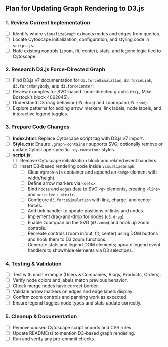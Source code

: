 ## Plan for Updating Graph Rendering to D3.js

### 1. Review Current Implementation
- [ ] Identify where `visualizeGraph` extracts nodes and edges from queries.
- [ ] Locate Cytoscape initialization, configuration, and styling code in `script.js`.
- [ ] Note existing controls (zoom, fit, center), stats, and legend logic tied to Cytoscape.

### 2. Research D3.js Force-Directed Graph
- [ ] Find D3.js v7 documentation for `d3.forceSimulation`, `d3.forceLink`, `d3.forceManyBody`, and `d3.forceCenter`.
- [ ] Review examples for SVG-based force-directed graphs (e.g., Mike Bostock’s block 4062045).
- [ ] Understand D3 drag behavior (`d3.drag`) and zoom/pan (`d3.zoom`).
- [ ] Explore patterns for adding arrow markers, link labels, node labels, and interactive legend toggles.

### 3. Prepare Code Changes
- [ ] **Index.html**: Replace Cytoscape script tag with D3.js v7 import.
- [ ] **Style.css**: Ensure `.graph-container` supports SVG; optionally remove or update Cytoscape-specific `.cy-container` styles.
- [ ] **script.js**:
  - [ ] Remove Cytoscape initialization block and related event handlers.
  - [ ] Insert D3-based rendering code inside `visualizeGraph`:
    - [ ] Clear `#graph-vis` container and append an `<svg>` element with width/height.
    - [ ] Define arrow markers via `<defs>`.
    - [ ] Bind `nodes` and `edges` data to SVG `<g>` elements, creating `<line>` and `<circle>` + `<text>`.
    - [ ] Configure `d3.forceSimulation` with link, charge, and center forces.
    - [ ] Add tick handler to update positions of links and nodes.
    - [ ] Implement drag-and-drop for nodes (`d3.drag`).
    - [ ] Enable zoom/pan on the SVG (`d3.zoom`) and hook up zoom controls.
    - [ ] Recreate controls (zoom in/out, fit, center) using DOM buttons and hook them to D3 zoom functions.
    - [ ] Generate stats and legend DOM elements; update legend event handlers to show/hide elements via D3 selections.

### 4. Testing & Validation
- [ ] Test with each example (Users & Companies, Blogs, Products, Orders).
- [ ] Verify node colors and labels match previous behavior.
- [ ] Check merge nodes have correct border.
- [ ] Validate arrow markers on edges and edge labels display.
- [ ] Confirm zoom controls and panning work as expected.
- [ ] Ensure legend toggles node types and stats update correctly.

### 5. Cleanup & Documentation
- [ ] Remove unused Cytoscape script imports and CSS rules.
- [ ] Update README(s) to mention D3-based graph rendering.
- [ ] Run and verify any pre-commit checks.